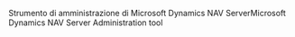 <span data-ttu-id="9be9a-101">Strumento di amministrazione di Microsoft Dynamics NAV Server</span><span class="sxs-lookup"><span data-stu-id="9be9a-101">Microsoft Dynamics NAV Server Administration tool</span></span>